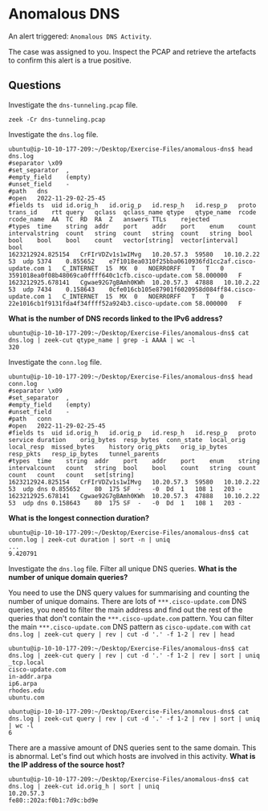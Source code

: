 # Anomalous DNS

An alert triggered: `Anomalous DNS Activity`.

The case was assigned to you. Inspect the PCAP and retrieve the artefacts to confirm this alert is a true positive. 

## Questions

Investigate the `dns-tunneling.pcap` file. 

    zeek -Cr dns-tunneling.pcap

Investigate the `dns.log` file. 

```text
ubuntu@ip-10-10-177-209:~/Desktop/Exercise-Files/anomalous-dns$ head dns.log
#separator \x09
#set_separator	,
#empty_field	(empty)
#unset_field	-
#path	dns
#open	2022-11-29-02-25-45
#fields	ts	uid	id.orig_h	id.orig_p	id.resp_h	id.resp_p	proto	trans_id	rtt	query	qclass	qclass_name	qtype	qtype_name	rcode	rcode_name	AA	TC	RD	RA	Z	answers	TTLs	rejected
#types	time	string	addr	port	addr	port	enum	count	intervalstring	count	string	count	string	count	string	bool	bool	bool	bool	count	vector[string]	vector[interval]	bool
1623212924.825154	CrFIrVDZv1s1wIMvg	10.20.57.3	59580	10.10.2.22	53	udp	5374	0.855652	e7f1018ea0310f25bba0610936fd1cc2af.cisco-update.com	1	C_INTERNET	15	MX	0	NOERRORFF	T	T	0	3591018ea0f08b48069ca0ffff640c1cfb.cisco-update.com	58.000000	F
1623212925.678141	Cgwae92G7gBAmh0KWh	10.20.57.3	47888	10.10.2.22	53	udp	7434	0.158643	0cfe016cb105e87901f6020958d084ff84.cisco-update.com	1	C_INTERNET	15	MX	0	NOERRORFF	T	T	0	22e1016cb1f9131fda4f34ffff52a924b3.cisco-update.com	58.000000	F
```

**What is the number of DNS records linked to the IPv6 address?**

```text
ubuntu@ip-10-10-177-209:~/Desktop/Exercise-Files/anomalous-dns$ cat dns.log | zeek-cut qtype_name | grep -i AAAA | wc -l
320
```

Investigate the `conn.log` file. 

```text
ubuntu@ip-10-10-177-209:~/Desktop/Exercise-Files/anomalous-dns$ head conn.log
#separator \x09
#set_separator	,
#empty_field	(empty)
#unset_field	-
#path	conn
#open	2022-11-29-02-25-45
#fields	ts	uid	id.orig_h	id.orig_p	id.resp_h	id.resp_p	proto	service	duration	orig_bytes	resp_bytes	conn_state	local_orig	local_resp	missed_bytes	history	orig_pkts	orig_ip_bytes	resp_pkts	resp_ip_bytes	tunnel_parents
#types	time	string	addr	port	addr	port	enum	string	intervalcount	count	string	bool	bool	count	string	count	count	count	count	set[string]
1623212924.825154	CrFIrVDZv1s1wIMvg	10.20.57.3	59580	10.10.2.22	53	udp	dns	0.855652	80	175	SF	-	-0	Dd	1	108	1	203	-
1623212925.678141	Cgwae92G7gBAmh0KWh	10.20.57.3	47888	10.10.2.22	53	udp	dns	0.158643	80	175	SF	-	-0	Dd	1	108	1	203	-
```

**What is the longest connection duration?**

```text
ubuntu@ip-10-10-177-209:~/Desktop/Exercise-Files/anomalous-dns$ cat conn.log | zeek-cut duration | sort -n | uniq
...
9.420791
```

Investigate the `dns.log` file. Filter all unique DNS queries. **What is the number of unique domain queries?**

You need to use the DNS query values for summarising and counting the number of unique domains. There are lots of 
`***.cisco-update.com` DNS queries, you need to filter the main address and find out the rest of the queries that 
don't contain the `***.cisco-update.com` pattern. You can filter the main `***.cisco-update.com` DNS pattern as 
`cisco-update.com` with `cat dns.log | zeek-cut query | rev | cut -d '.' -f 1-2 | rev | head`

```text
ubuntu@ip-10-10-177-209:~/Desktop/Exercise-Files/anomalous-dns$ cat dns.log | zeek-cut query | rev | cut -d '.' -f 1-2 | rev | sort | uniq
_tcp.local
cisco-update.com
in-addr.arpa
ip6.arpa
rhodes.edu
ubuntu.com
```

```text
ubuntu@ip-10-10-177-209:~/Desktop/Exercise-Files/anomalous-dns$ cat dns.log | zeek-cut query | rev | cut -d '.' -f 1-2 | rev | sort | uniq | wc -l
6
```

There are a massive amount of DNS queries sent to the same domain. This is abnormal. Let's find out which hosts are 
involved in this activity. **What is the IP address of the source host?**

```text
ubuntu@ip-10-10-177-209:~/Desktop/Exercise-Files/anomalous-dns$ cat dns.log | zeek-cut id.orig_h | sort | uniq
10.20.57.3
fe80::202a:f0b1:7d9c:bd9e
```
